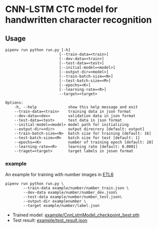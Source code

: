 # CNN-LSTM CTC model for handwritten character recognition
## Usage
```
pipenv run python run.py [-h]
                        [--train-data=<train>]
                        [--dev-data=<train>]
                        [--test-data=<test>]
                        [--initial-model=<model>]
                        [--output-dir=<model>]
                        [--train-batch-size=<N>]
                        [--test-batch-size=<M>]
                        [--epochs=<K>]
                        [--learning-rate=<R>]
                        --target=<target>

Options:
    -h, --help              show this help message and exit
    --train-data=<train>    training data in json format
    --dev-data=<dev>        validation data in json format
    --test-data=<test>      test data in json format
    --initial-model=<model> model path for initializing
    --output-dir=<dir>      output direcrory [default: output]
    --train-batch-size=<N>  batch size for training [default: 16]
    --test-batch-size=<M>   batch size for test [default: 1]
    --epochs=<K>            number of training epoch [default: 20]
    --learning-rate=<R>     learning rate [default: 0.0001]
    --traget=<target>       target labels in joson format
```
### example
An example for training with number images in [ETL6](http://etlcdb.db.aist.go.jp/?lang=ja)
```
pipenv run python run.py \
        --train-data example/number/number_train.json \
        --dev-data example/number/number_dev.json\
        --test-data example/number/number_test.json\
        --output-dir examplenumber \
        --target example/number/label.json
```
- Trained model: [example/CnnLstmModel_checkpoint_best.pth](example/CnnLstmModel_checkpoint_best.pth)
- Test result: [example/test_result.json](example/test_result.json)
